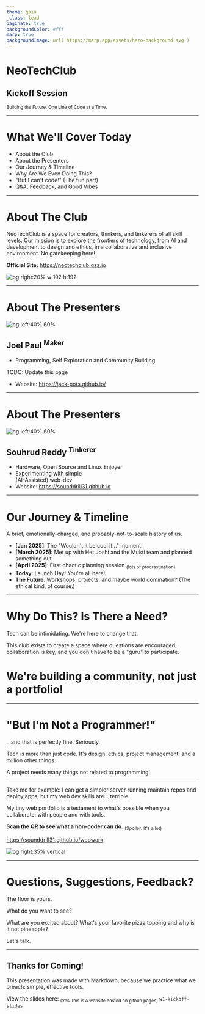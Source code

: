 ```yaml
---
theme: gaia
_class: lead
paginate: true
backgroundColor: #fff
marp: true
backgroundImage: url('https://marp.app/assets/hero-background.svg')
---
```


# **NeoTechClub**
## Kickoff Session

<sub>Building the Future, One Line of Code at a Time.</sub>

---

# **What We'll Cover Today**

- About the Club
- About the Presenters
- Our Journey & Timeline
- Why Are We Even Doing This?
- "But I can't code!" (The fun part)
- Q&A, Feedback, and Good Vibes

---

# **About The Club**

NeoTechClub is a space for creators, thinkers, and tinkerers of all skill levels.
Our mission is to explore the frontiers of technology, from AI and development to design and ethics, in a collaborative and inclusive environment. No gatekeeping here!

**Official Site:** https://neotechclub.qzz.io

![bg right:20% w:192 h:192](https://api.qrserver.com/v1/create-qr-code/?size=192x192&data=https://neotechclub.qzz.io)

---

# **About The Presenters**

![bg left:40% 60%](https://avatars.githubusercontent.com/u/142168122?v=4)

**Joel Paul** <sup>Maker</sup>
- 
- Programming, Self Exploration and Community Building


TODO: Update this page
- Website: https://jack-pots.github.io/

---

# **About The Presenters**

![bg left:40% 60%](https://avatars.githubusercontent.com/u/84176052?v=4)

**Souhrud Reddy** <sup>Tinkerer</sup>
- 
- Hardware, Open Source and Linux Enjoyer
- Experimenting with simple<br>(AI-Assisted) web-dev
- Website: https://sounddrill31.github.io

---

# **Our Journey & Timeline**
A brief, emotionally-charged, and probably-not-to-scale history of us.
- **[Jan 2025]**: The "Wouldn't it be cool if..." moment. 
- **[March 2025]**: Met up with Het Joshi and the Mukti team and planned something out.
- **[April 2025]**: First chaotic planning session.<sub>(lots of procrastination)</sub>
- **Today**: Launch Day! You're all here!
- **The Future**: Workshops, projects, and maybe world domination? (The ethical kind, of course.)

---

# **Why Do This? Is There a Need?**

Tech can be intimidating. We're here to change that.


This club exists to create a space where questions are encouraged, collaboration is key, and you don't have to be a "guru" to participate. 


# We're building a community, not just a portfolio!

<!-- ![bg blur:2px brightness:0.8](https://images.unsplash.com/photo-1554415707-6e8cfc93fe23?q=80&w=1470&auto=format&fit=crop) -->

---

# **"But I'm Not a Programmer!"**

...and that is perfectly fine. Seriously.

Tech is more than just code. It's design, ethics, project management, and a million other things.

A project needs many things not related to programming!

---
Take me for example: I can get a simpler server running maintain repos and deploy apps, but my web dev skills are... terrible. 

My tiny web portfolio is a testament to what's possible when you collaborate: with people and with tools.

**Scan the QR to see what a non-coder can do.**  <sub>(Spoiler: It's a lot)</sub>

https://sounddrill31.github.io/webwork

![bg right:35% vertical](https://api.qrserver.com/v1/create-qr-code/?size=256x256&data=https://sounddrill31.github.io/webwork)

---


# **Questions, Suggestions, Feedback?**

The floor is yours.

What do you want to see? 

What are you excited about? What's your favorite pizza topping and why is it not pineapple?

Let's talk.

---

## **Thanks for Coming!**

This presentation was made with Markdown, because we practice what we preach: simple, effective tools.

View the slides here:
<sub>(Yes, this is a website hosted on github pages)</sub>
`w1-kickoff-slides`